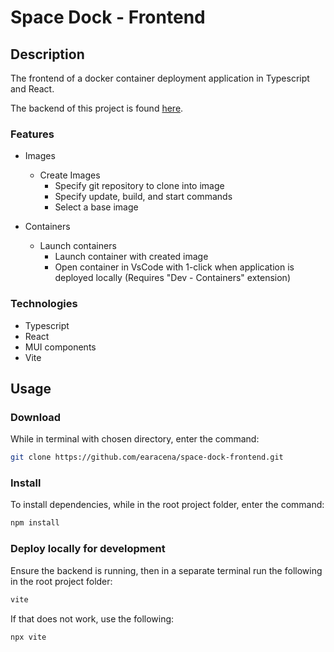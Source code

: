# Space Dock - Frontend

## Description

The frontend of a docker container deployment application in Typescript and React.

The backend of this project is found [here](https://github.com/earacena/space-dock-backend).

### Features

* Images
  * Create Images
    * Specify git repository to clone into image
    * Specify update, build, and start commands
    * Select a base image

* Containers
  * Launch containers
    * Launch container with created image
    * Open container in VsCode with 1-click when application is deployed locally (Requires "Dev - Containers" extension)

### Technologies

* Typescript
* React
* MUI components
* Vite

## Usage

### Download

While in terminal with chosen directory, enter the command:

```bash
git clone https://github.com/earacena/space-dock-frontend.git
```

### Install

To install dependencies, while in the root project folder, enter the command:

```bash
npm install
```

### Deploy locally for development

Ensure the backend is running, then in a separate terminal run the following in the root project folder:

```bash
vite
```

If that does not work, use the following:

```bash
npx vite
```
